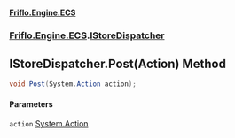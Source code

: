#### [Friflo.Engine.ECS](index.md#'index')
### [Friflo.Engine.ECS](Friflo.Engine.ECS.md#'Friflo.Engine.ECS').[IStoreDispatcher](IStoreDispatcher.md#'Friflo.Engine.ECS.IStoreDispatcher')

## IStoreDispatcher.Post(Action) Method

```csharp
void Post(System.Action action);
```
#### Parameters

<a name='Friflo.Engine.ECS.IStoreDispatcher.Post(System.Action).action'></a>

`action` [System.Action](https://docs.microsoft.com/en-us/dotnet/api/System.Action#'System.Action')